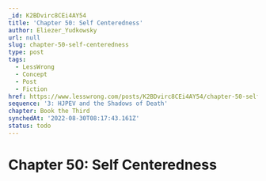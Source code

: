 ```yaml
---
_id: K2BDvirc8CEi4AY54
title: 'Chapter 50: Self Centeredness'
author: Eliezer_Yudkowsky
url: null
slug: chapter-50-self-centeredness
type: post
tags:
  - LessWrong
  - Concept
  - Post
  - Fiction
href: https://www.lesswrong.com/posts/K2BDvirc8CEi4AY54/chapter-50-self-centeredness
sequence: '3: HJPEV and the Shadows of Death'
chapter: Book the Third
synchedAt: '2022-08-30T08:17:43.161Z'
status: todo
---
```


# Chapter 50: Self Centeredness
